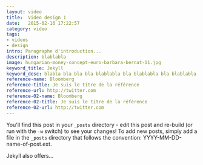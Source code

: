 ```yaml
---
layout: video
title:  Video design 1
date:   2015-02-16 17:22:57
category: video
tags: 
- videos
- design
intro: Paragraphe d'introduction...
description: blablabla
image: hungarian-money-concept-euro-barbara-bernat-11.jpg
keyword_title: Jekyll
keyword_desc: blabla bla bla bla blablabla bla blablabla bla blablabla.
reference-name: Bloomberg
reference-title: Je suis le titre de la référence
reference-url: http://twitter.com
reference-02-name: Bloomberg
reference-02-title: Je suis le titre de la référence
reference-02-url: http://twitter.com
---
```


You'll find this post in your `_posts` directory - edit this post and re-build (or run with the `-w` switch) to see your changes!
To add new posts, simply add a file in the `_posts` directory that follows the convention: YYYY-MM-DD-name-of-post.ext.

Jekyll also offers...